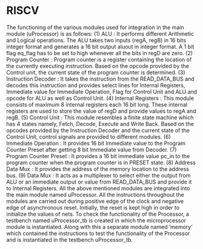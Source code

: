 # RISCV

The functioning of the various modules used for integration in the main module (uProcessor) is as follows:
(1) ALU : It performs different Arithmetic and Logical operations. The ALU takes two inputs (regA, regB) in 16 bits integer format and generates
a 16 bit output aluout in integer format. A 1 bit flag eq_flag has to be set to high whenever all the bits in regD are zero.
(2) Program Counter : Program counter is a register containing the location of the currently executing instruction. Based on the opcode provided by the Control unit, the current state of the program counter is determined.
(3) Instruction Decoder : It takes the instruction from the READ_DATA_BUS and decodes this instruction and provides select lines for Internal Registers, Immediate value for Immediate Operation, Flag for Control Unit and ALU and opcode for ALU as well as Control Unit.
(4) Internal Registers : This module consists of maximum 8 internal registers each 16 bit long. These internal registers are used to store the value of regD and provide values to regA and regB.
(5) Control Unit : This module resembles a finite state machine which has 4 states namely, Fetch, Decode, Execute and Write Back. Based on the opcodes provided by the Instruction Decoder and the current state of the Control Unit, control signals are provided to different modules.
(6) Immediate Operation : It provides 16 bit Immediate value to the Program Counter Preset after getting 8 bit Immediate value from Decoder.
(7) Program Counter Preset : It provides a 16 bit immediate value pc_in to the program counter when the program counter is in PRESET state.
(8) Address Data Mux : It provides the address of the memory location to the address bus.
(9) Data Mux : It acts as a multiplexer to select either the output from ALU or an immediate output or value from READ_DATA_BUS and provide it to Internal Registers.
All the above mentioned modules are integrated into the main module named uProcessor. All the instructions throughout the modules are carried out during positive edge of the clock and negative edge of asynchronous reset. Initially, the reset is kept high in order to initialize the values of nets. To check the functionality of the Processor, a testbench
named uProcessor_tb is created in which the microprocessor module is instantiated. Along with this a separate module named ’memory’ which contained the instructions to test the functionality of the Processor and is instantiated in the testbench uProcessor_tb.
